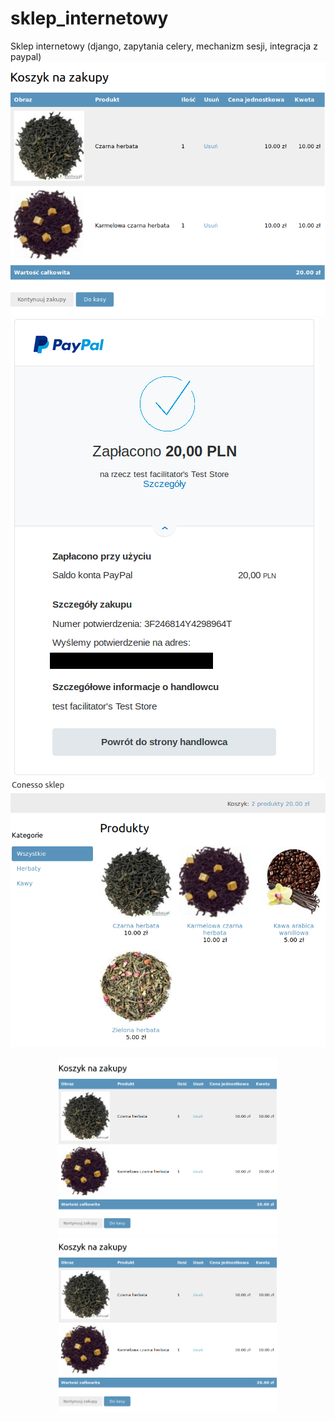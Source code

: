 # sklep_internetowy
Sklep internetowy (django, zapytania celery, mechanizm sesji, integracja z paypal)
![alt text](https://github.com/rafal0502/sklep_internetowy/blob/master/myshop/Koszyk.png)
![alt text](https://github.com/rafal0502/sklep_internetowy/blob/master/myshop/PayPal.png)
![alt text](https://github.com/rafal0502/sklep_internetowy/blob/master/myshop/Sklep.jpg)

<p align="center">
  <img src=/myshop/Koszyk.png" width="350" title="hover text">
  <img src="/myshop/Koszyk.png" width="350" alt="accessibility text">
</p>
